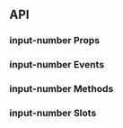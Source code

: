 ## API

### input-number Props

<field-table :data="inputNumberProps"/>

### input-number Events

<field-table :data="inputNumberEvents" type="emits" />

### input-number Methods

<field-table :data="inputNumberMethods" type="expose" />

### input-number Slots

<field-table :data="inputNumberSlots"  type="slots"/>

<script setup>
import { ref } from 'vue';

const inputNumberProps = ref([
  {
    name: 'model-value (v-model)',
    desc: '绑定值',
    type: 'number',
    value: '-',
  },
  {
    name: 'default-value',
    desc: '默认值（非受控模式）',
    type: 'number',
    value: '-',
  },
  {
    name: 'mode',
    desc: '模式（embed：按钮内嵌模式，button：左右按钮模式）',
    type: "'embed' | 'button'",
    value: "'embed'",
  },
  {
    name: 'precision',
    desc: '数字精度',
    type: 'number',
    value: '-',
  },
  {
    name: 'step',
    desc: '数字变化步长',
    type: 'number',
    value: '1',
  },
  {
    name: 'disabled',
    desc: '是否禁用',
    type: 'boolean',
    value: '`false`',
  },
  {
    name: 'error',
    desc: '是否为错误状态',
    type: 'boolean',
    value: '`false`',
  },
  {
    name: 'max',
    desc: '最大值',
    type: 'number',
    value: '`Infinity`',
  },
  {
    name: 'min',
    desc: '最小值',
    type: 'number',
    value: '`-Infinity`',
  },
  {
    name: 'formatter',
    desc: '定义输入框展示值',
    type: 'func',
    value: '-',
  },
  {
    name: 'parser',
    desc: '从 formatter 转换为数字，和 formatter 搭配使用',
    type: 'func',
    value: '-',
  },
  {
    name: 'placeholder',
    desc: '输入框提示文字',
    type: 'string',
    value: '-',
  },
  {
    name: 'hide-button',
    desc: '是否隐藏按钮',
    type: 'boolean',
    value: '`false`',
  },
  {
    name: 'size',
    desc: '输入框大小',
    type: "'mini' | 'small' | 'medium' | 'large'",
    value: "'medium'",
  },
  {
    name: 'allow-clear',
    desc: '是否允许清空输入框',
    type: 'boolean',
    value: '`false`',
  },
  {
    name: 'model-event',
    desc: '触发 v-model 的事件',
    type: "'change' | 'input'",
    value: "'change'",
  },
  {
    name: 'read-only',
    desc: '只读',
    type: 'boolean',
    value: 'false',
  },
  {
    name: 'input-attrs',
    desc: '内部 input 元素的属性',
    type: 'object',
    value: '-',
  },
]);

const inputNumberEvents = ref([
  {
    name: 'change',
    desc: '值发生改变时触发',
    type: '(value: number | undefined, ev: Event) => void',
  },
  {
    name: 'focus',
    desc: '输入框获取焦点时触发',
    type: '(ev: FocusEvent) => void',
  },
  {
    name: 'blur',
    desc: '输入框失去焦点时触发',
    type: '(ev: FocusEvent) => void',
  },
  {
    name: 'clear',
    desc: '用户点击清除按钮时触发',
    type: '(ev: Event) => void',
  },
  {
    name: 'input',
    desc: '输入时触发',
    type: '(value: number | undefined, inputValue: string, ev: Event) => void',
  },
  {
    name: 'keydown',
    desc: '按下键盘时触发',
    type: '(ev: KeyboardEvent) => void',
  },
]);

const inputNumberMethods = ref([
  {
    name: 'focus',
    desc: '使输入框获取焦点',
    type: '() => void',
  },
  {
    name: 'blur',
    desc: '使输入框失去焦点',
    type: '() => void',
  },
]);

const inputNumberSlots = ref([
  {
    name: 'minus',
    desc: '数值减少图标',
  },
  {
    name: 'plus',
    desc: '数值增加图标',
  },
  {
    name: 'append',
    desc: '后置标签',
  },
  {
    name: 'prepend',
    desc: '前置标签',
  },
  {
    name: 'suffix',
    desc: '后缀',
  },
  {
    name: 'prefix',
    desc: '前缀',
  },
]);
</script>
